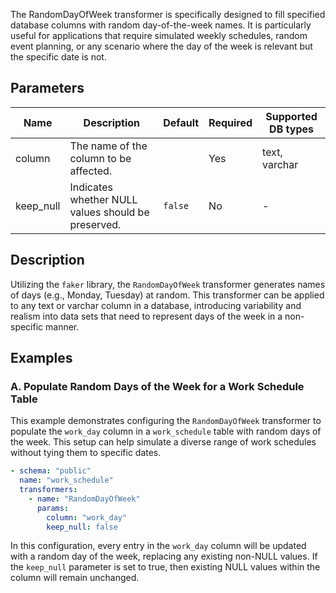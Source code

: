 The RandomDayOfWeek transformer is specifically designed to fill specified database columns with random day-of-the-week names. It is particularly useful for applications that require simulated weekly schedules, random event planning, or any scenario where the day of the week is relevant but the specific date is not.

## Parameters

| Name      | Description                                          | Default | Required | Supported DB types |
|-----------|------------------------------------------------------|---------|----------|--------------------|
| column    | The name of the column to be affected.               |         | Yes      | text, varchar      |
| keep_null | Indicates whether NULL values should be preserved.  | `false` | No       | -                  |

## Description

Utilizing the `faker` library, the `RandomDayOfWeek` transformer generates names of days (e.g., Monday, Tuesday) at random. This transformer can be applied to any text or varchar column in a database, introducing variability and realism into data sets that need to represent days of the week in a non-specific manner.

## Examples

### A. Populate Random Days of the Week for a Work Schedule Table

This example demonstrates configuring the `RandomDayOfWeek` transformer to populate the `work_day` column in a `work_schedule` table with random days of the week. This setup can help simulate a diverse range of work schedules without tying them to specific dates.

```yaml
- schema: "public"
  name: "work_schedule"
  transformers:
    - name: "RandomDayOfWeek"
      params:
        column: "work_day"
        keep_null: false
```

In this configuration, every entry in the `work_day` column will be updated with a random day of the week, replacing any existing non-NULL values. If the `keep_null` parameter is set to true, then existing NULL values within the column will remain unchanged.
